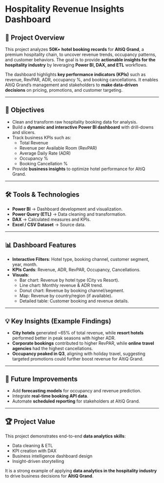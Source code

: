 # Hospitality Revenue Insights Dashboard  

## 📌 Project Overview  
This project analyzes **50K+ hotel booking records** for **AltiQ Grand**, a premium hospitality chain, to uncover revenue trends, occupancy patterns, and customer behaviors. The goal is to provide **actionable insights for the hospitality industry** by leveraging **Power BI, DAX, and ETL** workflows.  

The dashboard highlights **key performance indicators (KPIs)** such as revenue, RevPAR, ADR, occupancy %, and booking cancellations. It enables AltiQ Grand’s management and stakeholders to **make data-driven decisions** on pricing, promotions, and customer targeting.  

---

## 🎯 Objectives  
- Clean and transform raw hospitality booking data for analysis.  
- Build a **dynamic and interactive Power BI dashboard** with drill-downs and slicers.  
- Track business KPIs such as:  
  - Total Revenue  
  - Revenue per Available Room (RevPAR)  
  - Average Daily Rate (ADR)  
  - Occupancy %  
  - Booking Cancellation %  
- Provide **business insights** to optimize hotel performance for AltiQ Grand.  

---

## 🛠️ Tools & Technologies  
- **Power BI** → Dashboard development and visualization.  
- **Power Query (ETL)** → Data cleaning and transformation.  
- **DAX** → Calculated measures and KPIs.  
- **Excel / CSV Dataset** → Source data.  

---

## 📊 Dashboard Features  
- **Interactive Filters**: Hotel type, booking channel, customer segment, year, month.  
- **KPIs Cards**: Revenue, ADR, RevPAR, Occupancy, Cancellations.  
- **Visuals**:  
  - Bar chart: Revenue by hotel type (City vs Resort).  
  - Line chart: Monthly revenue & ADR trend.  
  - Donut chart: Revenue by booking channel/segment.  
  - Map: Revenue by country/region (if available).  
  - Detailed table: Customer booking and revenue details.  

---

## 💡 Key Insights (Example Findings)  
- **City hotels** generated ~65% of total revenue, while **resort hotels** performed better in peak seasons with higher ADR.  
- **Corporate bookings** contributed to higher RevPAR, while **online travel agencies** had the highest cancellations.  
- **Occupancy peaked in Q3**, aligning with holiday travel, suggesting targeted promotions could further boost revenue for AltiQ Grand.  

---


## 📌 Future Improvements  
- Add **forecasting models** for occupancy and revenue prediction.  
- Integrate **real-time booking API data**.  
- Automate **scheduled reporting** for stakeholders at AltiQ Grand.  

---

## 🏆 Project Value  
This project demonstrates end-to-end **data analytics skills**:  
- Data cleaning & ETL  
- KPI creation with DAX  
- Business intelligence dashboard design  
- Insight-driven storytelling  

It is a strong example of applying **data analytics in the hospitality industry** to drive business decisions for **AltiQ Grand**.  

